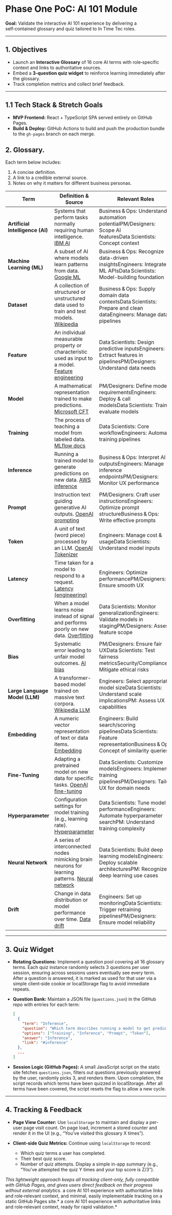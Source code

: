 # Phase One PoC: AI 101 Module

**Goal:** Validate the interactive AI 101 experience by delivering a self‑contained glossary and quiz tailored to In Time Tec roles.

---

## 1. Objectives

* Launch an **Interactive Glossary** of 16 core AI terms with role‑specific context and links to authoritative sources.
* Embed a **3‑question quiz widget** to reinforce learning immediately after the glossary.
* Track completion metrics and collect brief feedback.

---

## 1.1 Tech Stack & Stretch Goals

* **MVP Frontend:** React + TypeScript SPA served entirely on GitHub Pages.
* **Build & Deploy:** GitHub Actions to build and push the production bundle to the `gh-pages` branch on each merge.

## 2. Glossary.&#x20;

Each term below includes:

1. A concise definition.
2. A link to a credible external source.
3. Notes on why it matters for different business personas.

| Term                             | Definition & Source                                                                                                                                            | Relevant Roles                                                                                                                |
| -------------------------------- | -------------------------------------------------------------------------------------------------------------------------------------------------------------- | ----------------------------------------------------------------------------------------------------------------------------- |
| **Artificial Intelligence (AI)** | Systems that perform tasks normally requiring human intelligence. [IBM AI](https://www.ibm.com/topics/artificial-intelligence)                                 | Business & Ops: Understand automation potentialPM/Designers: Scope AI featuresData Scientists: Concept context                |
| **Machine Learning (ML)**        | A subset of AI where models learn patterns from data. [Google ML](https://cloud.google.com/learn/what-is-machine-learning)                                     | Business & Ops: Recognize data-driven insightsEngineers: Integrate ML APIsData Scientists: Model-building foundation          |
| **Dataset**                      | A collection of structured or unstructured data used to train and test models. [Wikipedia](https://en.wikipedia.org/wiki/Dataset)                              | Business & Ops: Supply domain data contextsData Scientists: Prepare and clean dataEngineers: Manage data pipelines            |
| **Feature**                      | An individual measurable property or characteristic used as input to a model. [Feature engineering](https://en.wikipedia.org/wiki/Feature_engineering)         | Data Scientists: Design predictive inputsEngineers: Extract features in pipelinesPM/Designers: Understand data needs          |
| **Model**                        | A mathematical representation trained to make predictions. [Microsoft CFT](https://learn.microsoft.com/azure/ai-fundamentals/what-are-models)                  | PM/Designers: Define model requirementsEngineers: Deploy & call modelsData Scientists: Train & evaluate models                |
| **Training**                     | The process of teaching a model from labeled data. [MLflow docs](https://mlflow.org/docs/latest/tracking.html)                                                 | Data Scientists: Core workflowEngineers: Automate training pipelines                                                          |
| **Inference**                    | Running a trained model to generate predictions on new data. [AWS inference](https://aws.amazon.com/machine-learning/what-is-inference/)                       | Business & Ops: Interpret AI outputsEngineers: Manage inference endpointsPM/Designers: Monitor UX performance                 |
| **Prompt**                       | Instruction text guiding generative AI outputs. [OpenAI prompting](https://platform.openai.com/docs/guides/prompting)                                          | PM/Designers: Craft user instructionsEngineers: Optimize prompt structureBusiness & Ops: Write effective prompts              |
| **Token**                        | A unit of text (word piece) processed by an LLM. [OpenAI Tokenizer](https://platform.openai.com/tokenizer)                                                     | Engineers: Manage cost & usageData Scientists: Understand model inputs                                                        |
| **Latency**                      | Time taken for a model to respond to a request. [Latency (engineering)](https://en.wikipedia.org/wiki/Latency_%28engineering%29)                               | Engineers: Optimize performancePM/Designers: Ensure smooth UX                                                                 |
| **Overfitting**                  | When a model learns noise instead of signal and performs poorly on new data. [Overfitting](https://en.wikipedia.org/wiki/Overfitting)                          | Data Scientists: Monitor generalizationEngineers: Validate models in stagingPM/Designers: Assess feature scope                |
| **Bias**                         | Systematic error leading to unfair model outcomes. [AI bias](https://en.wikipedia.org/wiki/Bias_in_machine_learning)                                           | PM/Designers: Ensure fair UXData Scientists: Test fairness metricsSecurity/Compliance: Mitigate ethical risks                 |
| **Large Language Model (LLM)**   | A transformer-based model trained on massive text corpora. [Wikipedia LLM](https://en.wikipedia.org/wiki/Large_language_model)                                 | Engineers: Select appropriate model sizeData Scientists: Understand scale implicationsPM: Assess UX capabilities              |
| **Embedding**                    | A numeric vector representation of text or data items. [Embedding](https://developers.google.com/machine-learning/crash-course/embeddings/what-are-embeddings) | Engineers: Build search/scoring pipelinesData Scientists: Feature representationBusiness & Ops: Concept of similarity queries |
| **Fine-Tuning**                  | Adapting a pretrained model on new data for specific tasks. [OpenAI fine-tuning](https://platform.openai.com/docs/guides/fine-tuning)                          | Data Scientists: Customize modelsEngineers: Implement training pipelinesPM/Designers: Tailor UX for domain needs              |
| **Hyperparameter**               | Configuration settings for model training (e.g., learning rate). [Hyperparameter](https://en.wikipedia.org/wiki/Hyperparameter_%28machine_learning%29)         | Data Scientists: Tune model performanceEngineers: Automate hyperparameter searchPM: Understand training complexity            |
| **Neural Network**               | A series of interconnected nodes mimicking brain neurons for learning patterns. [Neural network](https://en.wikipedia.org/wiki/Artificial_neural_network)      | Data Scientists: Build deep learning modelsEngineers: Deploy scalable architecturesPM: Recognize deep learning use cases      |
| **Drift**                        | Change in data distribution or model performance over time. [Data drift](https://evidently.ai/blog/detecting-data-drift)                                       | Engineers: Set up monitoringData Scientists: Trigger retraining pipelinesPM/Designers: Ensure model reliability               |

---

## 3. Quiz Widget

* **Rotating Questions:** Implement a question pool covering all 16 glossary terms. Each quiz instance randomly selects 3 questions per user session, ensuring across sessions users eventually see every term. After a question is answered, it is marked as used for that user via a simple client‑side cookie or localStorage flag to avoid immediate repeats.
* **Question Bank:** Maintain a JSON file (`questions.json`) in the GitHub repo with entries for each term:

  ```json
  [
    {
      "term": "Inference",
      "question": "Which term describes running a model to get predictions?",
      "options": ["Training", "Inference", "Prompt", "Token"],
      "answer": "Inference",
      "link": "#inference"
    },
    ...
  ]
  ```
* **Session Logic (GitHub Pages):** A small JavaScript script on the static site fetches `questions.json`, filters out questions previously answered by the user, randomly picks 3, and renders them. Upon completion, the script records which terms have been quizzed in localStorage. After all terms have been covered, the script resets the flag to allow a new cycle.

---

## 4. Tracking & Feedback

* **Page View Counter:** Use `localStorage` to maintain and display a per-user page visit count. On page load, increment a stored counter and render it in the UI (e.g., “You’ve visited this glossary X times”).
* **Client-side Quiz Metrics:** Continue using `localStorage` to record:

  * Which quiz terms a user has completed.
  * Their best quiz score.
  * Number of quiz attempts.
    Display a simple in-app summary (e.g., “You’ve attempted the quiz Y times and your top score is Z/3”).

*This lightweight approach keeps all tracking client-only, fully compatible with GitHub Pages, and gives users direct feedback on their progress without external analytics.* a core AI 101 experience with authoritative links and role‑relevant context, and minimal, easily implementable tracking on a static GitHub Pages site.\* a core AI 101 experience with authoritative links and role‑relevant context, ready for rapid validation.\*
